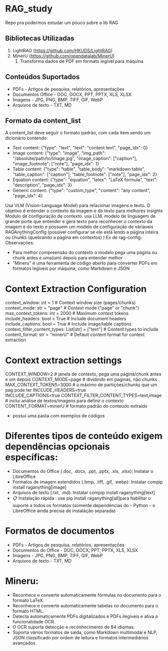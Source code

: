 # RAG_study
Repo pra podermos estudar um pouco sobre a lib RAG

## Bibliotecas Utilizadas

1. LightRAG (https://github.com/HKUDS/LightRAG)
2. MinerU (https://github.com/opendatalab/MinerU)
   1. Transforma dados de PDF em formato legível para máquina

## Conteúdos Suportados

- PDFs - Artigos de pesquisa, relatórios, apresentações
- Documentos Office - DOC, DOCX, PPT, PPTX, XLS, XLSX
- Imagens - JPG, PNG, BMP, TIFF, GIF, WebP
- Arquivos de texto - TXT, MD

## Formato da content_list

A content_list deve seguir o formato padrão, com cada item sendo um dicionário contendo:

- Text content: {"type": "text", "text": "content text", "page_idx": 0}
- Image content: {"type": "image", "img_path": "/absolute/path/to/image.jpg", "image_caption": ["caption"], "image_footnote": ["note"], "page_idx": 1}
- Table content: {"type": "table", "table_body": "markdown table", "table_caption": ["caption"], "table_footnote": ["note"], "page_idx": 2}
- Equation content: {"type": "equation", "latex": "LaTeX formula", "text": "description", "page_idx": 3}
- Generic content: {"type": "custom_type", "content": "any content", "page_idx": 4}

Usa VLM (Vision-Language Model) para relacionar imagens e texto. O objetivo é entender o contexto da imagem e do texto para melhores insights
Modulo de configuração de contexto. usa LLM, modelo de linguagem de grande porte que entender e gera texto para reconhecer o contexto da imagem e do texto e possuem  um modelo de configuração de váriaveis RAGAnythingConfig (possível configurar se ele está lendo a página inteira ou chunks (quebrando a página em contextos) )
Ex de rag-config:
Observações:
- Para melhor compreensão do contexto o modelo pega uma página ou chunk antes e uma(um) depois para entender melhor
- "Mineru" é uma ferramenta de código aberto para converter PDFs em formatos legíveis por máquina, como Markdown e JSON

# Context Extraction Configuration
   context_window: int = 1                       # Context window size (pages/chunks)
   context_mode: str = "page"                 # Context mode ("page" or "chunk")
   max_context_tokens: int = 2000             # Maximum context tokens
   include_headers: bool = True               # Include document headers
   include_captions: bool = True              # Include image/table captions
   context_filter_content_types: List[str] = ["text"]  # Content types to include
   content_format: str = "minerU"             # Default content format for context extraction

# Context extraction settings
   CONTEXT_WINDOW=2                                             # janela de contexto, pega uma página/chunk antes e um depois
   CONTEXT_MODE=page                                            # dividindo em paginas, não chunks
   MAX_CONTEXT_TOKENS=3000                                # o máximo de partições/chunks que um pag pode ter
   INCLUDE_HEADERS=true                                         
   INCLUDE_CAPTIONS=true
   CONTEXT_FILTER_CONTENT_TYPES=text,image      # inclui análise de textos/imagens para definir o contexto
   CONTENT_FORMAT=minerU                                   # formato padrão do conteudo extraido

- possui uma pasta com exemplos de códigos

# Diferentes tipos de conteúdo exigem dependências opcionais específicas:
- Documentos do Office (.doc, .docx, .ppt, .pptx, .xls, .xlsx): Instalar o LibreOffice
- Formatos de imagem estendidos (.bmp, .tiff, .gif, .webp): Instalar compip install raganything[image]
- Arquivos de texto (.txt, .md): Instalar compip install raganything[text]
- 📋 Instalação rápida : use pip install raganything[all]para habilitar o suporte a todos os formatos (somente dependências do - Python - o LibreOffice ainda precisa de instalação separada)

# Formatos de documentos
- PDFs - Artigos de pesquisa, relatórios, apresentações
- Documentos do Office - DOC, DOCX, PPT, PPTX, XLS, XLSX
- Imagens - JPG, PNG, BMP, TIFF, GIF, WebP
- Arquivos de texto - TXT, MD

# Mineru:
- Reconhece e converte automaticamente fórmulas no documento para o formato LaTeX.
- Reconhece e converte automaticamente tabelas no documento para o formato HTML.
- Detecta automaticamente PDFs digitalizados e PDFs ilegíveis e ativa a funcionalidade OCR.
- O OCR suporta detecção e reconhecimento de 84 idiomas.
- Suporta vários formatos de saída, como Markdown multimodal e NLP, JSON classificado por ordem de leitura e formatos intermediários avançados.



